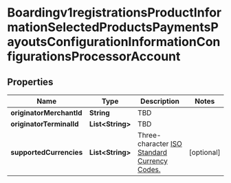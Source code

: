
# Boardingv1registrationsProductInformationSelectedProductsPaymentsPayoutsConfigurationInformationConfigurationsProcessorAccount

## Properties
Name | Type | Description | Notes
------------ | ------------- | ------------- | -------------
**originatorMerchantId** | **String** | TBD | 
**originatorTerminalId** | **List&lt;String&gt;** | TBD | 
**supportedCurrencies** | **List&lt;String&gt;** | Three-character [ISO Standard Currency Codes.](http://apps.cybersource.com/library/documentation/sbc/quickref/currencies.pdf) |  [optional]



